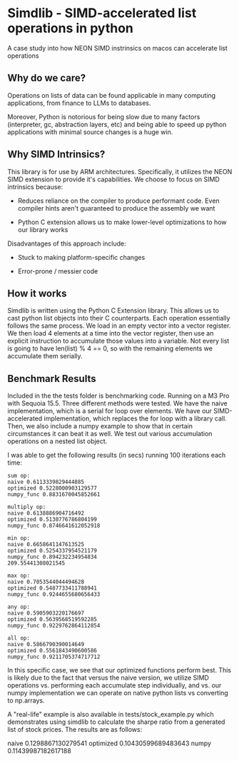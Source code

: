 # Simdlib - SIMD-accelerated list operations in python

A case study into how NEON SIMD instrinsics on macos can accelerate list operations

## Why do we care?

Operations on lists of data can be found applicable in many computing applications, from finance
to LLMs to databases.

Moreover, Python is notorious for being slow due to many factors (interpreter, gc, abstraction
layers, etc) and being able to speed up python applications with minimal source changes
is a huge win.

## Why SIMD Intrinsics?

This library is for use by ARM architectures. Specifically, it utilizes the NEON SIMD extension
to provide it's capabilities. We choose to focus on SIMD intrinsics because:

- Reduces reliance on the compiler to produce performant code. Even compiler hints aren't
  guaranteed to produce the assembly we want

- Python C extension allows us to make lower-level optimizations to how our library works

Disadvantages of this approach include:

- Stuck to making platform-specific changes

- Error-prone / messier code

## How it works

Simdlib is written using the Python C Extension library. This allows us to cast python list objects
into their C counterparts. Each operation essentially follows the same process. We load in an
empty vector into a vector register. We then load 4 elements at a time into the vector register,
then use an explicit instruction to accumulate those values into a variable. Not every list is
going to have len(list) % 4 == 0, so with the remaining elements we accumulate them serially.

## Benchmark Results

Included in the the tests folder is benchmarking code. Running on a M3 Pro with Sequoia 15.5. Three
different methods were tested. We have the naive implementation, which is a serial for loop over
elements. We have our SIMD-accelerated implementation, which replaces the for loop with a library
call. Then, we also include a numpy example to show that in certain circumstances it can beat it
as well. We test out various accumulation operations on a nested list object.

I was able to get the following results (in secs) running 100 iterations each time:

```
sum op:
naive 0.6113339829444885
optimized 0.5228000903129577
numpy_func 0.8831670045852661

multiply op:
naive 0.6138886904716492
optimized 0.5130776786804199
numpy_func 0.8746641612052918

min op:
naive 0.6658641147613525
optimized 0.5254337954521179
numpy_func 0.894232234954834
209.55441308021545

max op:
naive 0.7053544044494628
optimized 0.5487733411788941
numpy_func 0.9244655680656433

any op:
naive 0.5905903220176697
optimized 0.5639568519592285
numpy_func 0.9229762864112854

all op:
naive 0.5866790390014649
optimized 0.5561843490600586
numpy_func 0.9211705374717712
```

In this specific case, we see that our optimized functions perform best. This is likely due to the
fact that versus the naive version, we utilize SIMD operations vs. performing each accumulate
step individually, and vs. our numpy implementation we can operate on native python lists vs
converting to np.arrays.

A "real-life" example is also available in tests/stock_example.py which demonstrates using simdlib
to calculate the sharpe ratio from a generated list of stock prices. The results are as follows:

naive 0.1298867130279541
optimized 0.10430599689483643
numpy 0.11439987182617188
